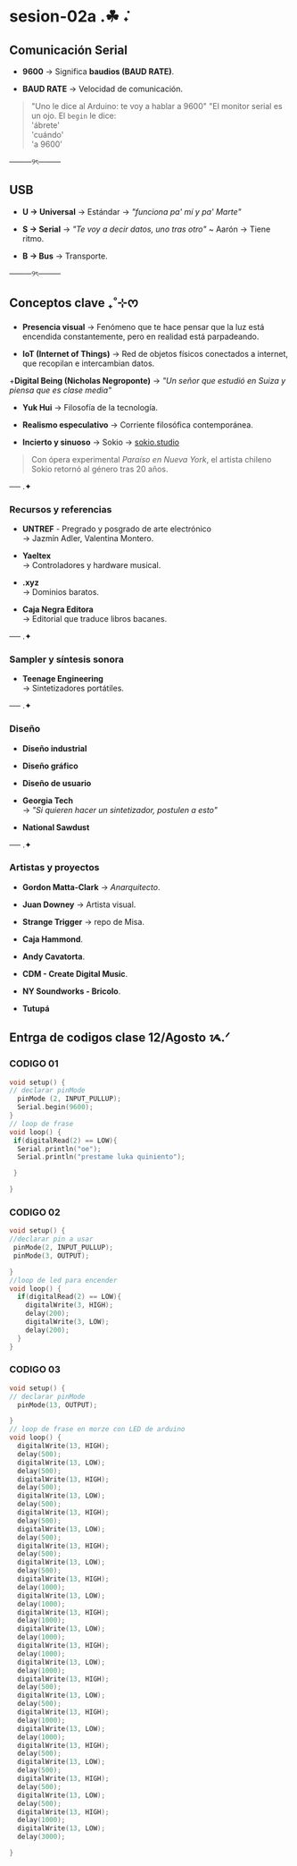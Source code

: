 # sesion-02a .☘︎ ݁˖

## Comunicación Serial  

+ **9600** → Significa **baudios (BAUD RATE)**.

+ **BAUD RATE** → Velocidad de comunicación.  

> "Uno le dice al Arduino: te voy a hablar a 9600"
> "El monitor serial es un ojo. El `begin` le dice:  
> 'ábrete'  
> 'cuándo'  
> 'a 9600'  

────୨ৎ────

## USB  

+ **U → Universal** → Estándar → *"funciona pa' mí y pa' Marte"*

+ **S → Serial** → *"Te voy a decir datos, uno tras otro"* ~ Aarón → Tiene ritmo.

+ **B → Bus** → Transporte.  

────୨ৎ────

## Conceptos clave ₊˚⊹ᰔ

+ **Presencia visual** → Fenómeno que te hace pensar que la luz está encendida constantemente, pero en realidad está parpadeando.
  
+ **IoT (Internet of Things)** → Red de objetos físicos conectados a internet, que recopilan e intercambian datos.
  
+**Digital Being (Nicholas Negroponte)** → *"Un señor que estudió en Suiza y piensa que es clase media"*

+ **Yuk Hui** → Filosofía de la tecnología.
  
+ **Realismo especulativo** → Corriente filosófica contemporánea.

+ **Incierto y sinuoso** → Sokio → [sokio.studio](http://sokio.studio)  

> Con ópera experimental *Paraíso en Nueva York*, el artista chileno Sokio retornó al género tras 20 años.  

── .✦

### Recursos y referencias  

+ **UNTREF** - Pregrado y posgrado de arte electrónico  
  → Jazmín Adler, Valentina Montero.  

+ **Yaeltex**  
  → Controladores y hardware musical.  

+ **.xyz**  
  → Dominios baratos.  

+ **Caja Negra Editora**  
  → Editorial que traduce libros bacanes.  

── .✦

### Sampler y síntesis sonora  

+ **Teenage Engineering**  
  → Sintetizadores portátiles.  

── .✦

### Diseño  

+ **Diseño industrial**

+ **Diseño gráfico**

+ **Diseño de usuario**  

+ **Georgia Tech**  
  → *"Si quieren hacer un sintetizador, postulen a esto"*  

+ **National Sawdust**  

── .✦

### Artistas y proyectos  

+ **Gordon Matta-Clark** → *Anarquitecto*.
  
+ **Juan Downey** → Artista visual.
  
+ **Strange Trigger** → repo de Misa.
  
+ **Caja Hammond**.
  
+ **Andy Cavatorta**.
  
+ **CDM - Create Digital Music**.

+ **NY Soundworks - Bricolo**.
  
+ **Tutupá**

## Entrga de codigos clase 12/Agosto ᝰ.ᐟ

### CODIGO 01

```cpp
void setup() {
// declarar pinMode
  pinMode (2, INPUT_PULLUP);
  Serial.begin(9600);
}
// loop de frase
void loop() {
 if(digitalRead(2) == LOW){
  Serial.println("oe");
  Serial.println("prestame luka quiniento");

 }

}
```

### CODIGO 02

```cpp
void setup() {
//declarar pin a usar
 pinMode(2, INPUT_PULLUP);
 pinMode(3, OUTPUT);

}
//loop de led para encender
void loop() {
  if(digitalRead(2) == LOW){
    digitalWrite(3, HIGH);
    delay(200);
    digitalWrite(3, LOW);
    delay(200);
  }
}
```

### CODIGO 03

```cpp
void setup() {
// declarar pinMode
  pinMode(13, OUTPUT);

}
// loop de frase en morze con LED de arduino
void loop() {
  digitalWrite(13, HIGH);
  delay(500);
  digitalWrite(13, LOW);
  delay(500);
  digitalWrite(13, HIGH);
  delay(500);
  digitalWrite(13, LOW);
  delay(500);
  digitalWrite(13, HIGH);
  delay(500);
  digitalWrite(13, LOW);
  delay(500);
  digitalWrite(13, HIGH);
  delay(500);
  digitalWrite(13, LOW);
  delay(500);
  digitalWrite(13, HIGH);
  delay(1000);
  digitalWrite(13, LOW);
  delay(1000);
  digitalWrite(13, HIGH);
  delay(1000);
  digitalWrite(13, LOW);
  delay(1000);
  digitalWrite(13, HIGH);
  delay(1000);
  digitalWrite(13, LOW);
  delay(1000);
  digitalWrite(13, HIGH);
  delay(500);
  digitalWrite(13, LOW);
  delay(500);
  digitalWrite(13, HIGH);
  delay(1000);
  digitalWrite(13, LOW);
  delay(1000);
  digitalWrite(13, HIGH);
  delay(500);
  digitalWrite(13, LOW);
  delay(500);
  digitalWrite(13, HIGH);
  delay(500);
  digitalWrite(13, LOW);
  delay(500);
  digitalWrite(13, HIGH);
  delay(1000);
  digitalWrite(13, LOW);
  delay(3000);

}
```
